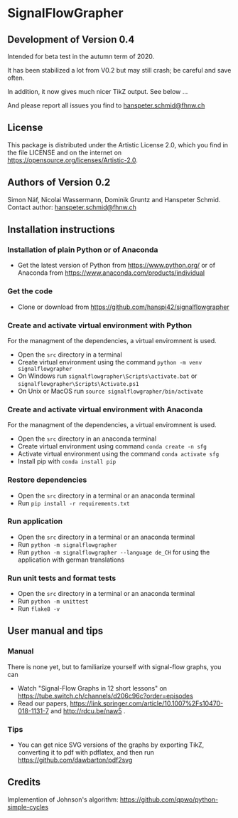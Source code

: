 # SignalFlowGrapher

## Development of Version 0.4

Intended for beta test in the autumn term of 2020.

It has been stabilized a lot from V0.2 but may still crash; be careful and save often.

In addition, it now gives much nicer TikZ output. See below ...

And please report all issues you find to hanspeter.schmid@fhnw.ch

## License
This package is distributed under the Artistic License 2.0, which you find in the file LICENSE and on the internet on https://opensource.org/licenses/Artistic-2.0.

## Authors of Version 0.2
Simon Näf, Nicolai Wassermann, Dominik Gruntz and Hanspeter Schmid. Contact author: hanspeter.schmid@fhnw.ch

## Installation instructions

### Installation of plain Python or of Anaconda

- Get the latest version of Python from https://www.python.org/ or of Anaconda from https://www.anaconda.com/products/individual

### Get the code

- Clone or download from https://github.com/hanspi42/signalflowgrapher

### Create and activate virtual environment with Python

For the managment of the dependencies, a virtual enviromnent is used.
- Open the `src` directory in a terminal
- Create virtual environment using the command `python -m venv signalflowgrapher`
- On Windows run `signalflowgrapher\Scripts\activate.bat` or `signalflowgrapher\Scripts\Activate.ps1`
- On Unix or MacOS run `source signalflowgrapher/bin/activate`

### Create and activate virtual environment with Anaconda

For the managment of the dependencies, a virtual enviromnent is used.
- Open the `src` directory in an anaconda terminal
- Create virtual environment using command `conda create -n sfg`
- Activate virtual environment using the command `conda activate sfg`
- Install pip with `conda install pip`

### Restore dependencies

- Open the `src` directory in a terminal or an anaconda terminal
- Run `pip install -r requirements.txt`

### Run application

- Open the `src` directory in a terminal or an anaconda terminal
- Run `python -m signalflowgrapher`
- Run `python -m signalflowgrapher --language de_CH` for using the application with german translations

### Run unit tests and format tests

- Open the `src` directory in a terminal or an anaconda terminal
- Run `python -m unittest`
- Run `flake8 -v`

## User manual and tips

### Manual
There is none yet, but to familiarize yourself with signal-flow graphs, you can
- Watch "Signal-Flow Graphs in 12 short lessons" on https://tube.switch.ch/channels/d206c96c?order=episodes
- Read our papers, https://link.springer.com/article/10.1007%2Fs10470-018-1131-7 and http://rdcu.be/naw5 .

### Tips
- You can get nice SVG versions of the graphs by exporting TikZ, converting it to pdf with pdflatex, and then run https://github.com/dawbarton/pdf2svg

## Credits
Implemention of Johnson's algorithm: https://github.com/qpwo/python-simple-cycles
